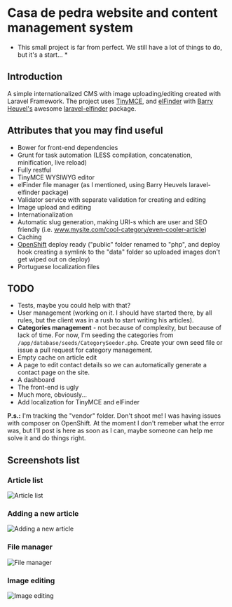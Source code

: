 # Casa de pedra website and content management system

* This small project is far from perfect. We still have a lot of things to do, but it's a start... *

## Introduction

A simple internationalized CMS with image uploading/editing created with Laravel Framework.
The project uses [TinyMCE](http://www.tinymce.com/), and [elFinder](http://elfinder.org/) with [Barry Heuvel's](https://github.com/barryvdh) awesome
[laravel-elfinder](https://github.com/barryvdh/laravel-elfinder) package.

## Attributes that you may find useful

* Bower for front-end dependencies
* Grunt for task automation (LESS compilation, concatenation, minification, live reload)
* Fully restful
* TinyMCE WYSIWYG editor
* elFinder file manager (as I mentioned, using Barry Heuvels laravel-elfinder package)
* Validator service with separate validation for creating and editing
* Image upload and editing
* Internationalization
* Automatic slug generation, making URI-s which are user and SEO friendly (i.e. www.mysite.com/cool-category/even-cooler-article)
* Caching
* [OpenShift](https://openshift.redhat.com/) deploy ready ("public" folder renamed to "php", and deploy hook creating a symlink to the "data" folder so uploaded images don't get wiped out on deploy)
* Portuguese localization files

## TODO

* Tests, maybe you could help with that?
* User management (working on it. I should have started there, by all rules, but the client was in a rush to start writing his articles).
* **Categories management** - not because of complexity, but because of lack of time. For now, I'm seeding the categories from `/app/database/seeds/CategorySeeder.php`. Create your own seed file or issue a pull request for category management.
* Empty cache on article edit
* A page to edit contact details so we can automatically generate a contact page on the site.
* A dashboard
* The front-end is ugly
* Much more, obviously...
* Add localization for TinyMCE and elFinder

**P.s.:** I'm tracking the "vendor" folder. Don't shoot me! I was having issues with composer on OpenShift. At the moment I don't remeber what the error was, but I'll post is here as soon as I can, maybe someone can help me solve it and do things right.

## Screenshots list

### Article list
![Article list](http://s13.postimg.org/4ua6ksluv/List_of_articles.png)

### Adding a new article
![Adding a new article](http://s29.postimg.org/pw1f9cvyv/Add_a_new_article.png)

### File manager
![File manager](http://s27.postimg.org/xvin6whc3/File_Manager.png)

### Image editing
![Image editing](http://s29.postimg.org/lz5puehg7/Image_editing.png)

